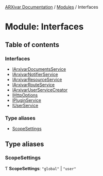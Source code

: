 [ARXivar Documentation](../README.md) / [Modules](../modules.md) / Interfaces

# Module: Interfaces

## Table of contents

### Interfaces

- [IArxivarDocumentsService](../interfaces/interfaces.iarxivardocumentsservice.md)
- [IArxivarNotifierService](../interfaces/interfaces.iarxivarnotifierservice.md)
- [IArxivarResourceService](../interfaces/interfaces.iarxivarresourceservice.md)
- [IArxivarRouteService](../interfaces/interfaces.iarxivarrouteservice.md)
- [IArxivarUserServiceCreator](../interfaces/interfaces.iarxivaruserservicecreator.md)
- [IHttpOptions](../interfaces/interfaces.ihttpoptions.md)
- [IPluginService](../interfaces/interfaces.ipluginservice.md)
- [IUserService](../interfaces/interfaces.iuserservice.md)

### Type aliases

- [ScopeSettings](interfaces.md#scopesettings)

## Type aliases

### ScopeSettings

Ƭ **ScopeSettings**: ``"global"`` \| ``"user"``
